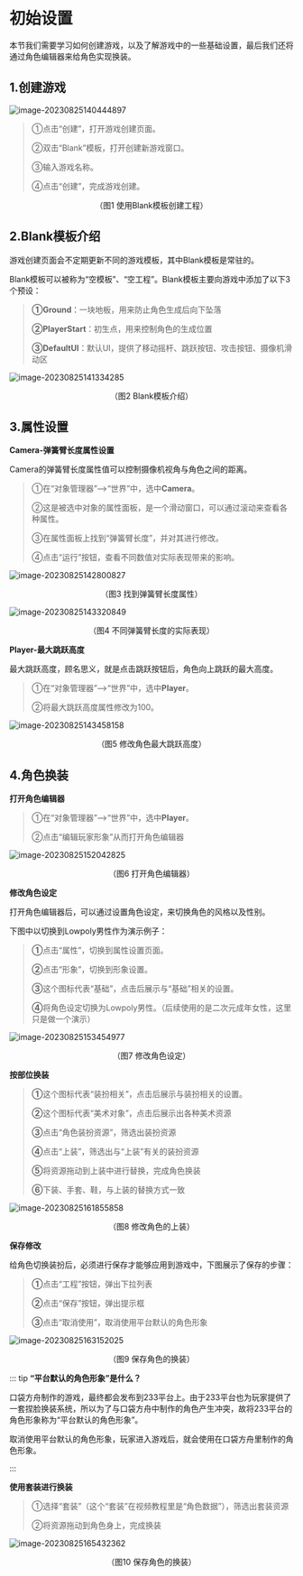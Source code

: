 # 初始设置

本节我们需要学习如何创建游戏，以及了解游戏中的一些基础设置，最后我们还将通过角色编辑器来给角色实现换装。

## 1.创建游戏

![image-20230825140444897](https://arkimg.ark.online/image-20230825140444897.webp)

> ①点击“创建”，打开游戏创建页面。
>
> ②双击“Blank”模板，打开创建新游戏窗口。
>
> ③输入游戏名称。
>
> ④点击“创建”，完成游戏创建。


<center>（图1 使用Blank模板创建工程）</center>

## 2.Blank模板介绍

游戏创建页面会不定期更新不同的游戏模板，其中Blank模板是常驻的。

Blank模板可以被称为“空模板”、“空工程”。Blank模板主要向游戏中添加了以下3个预设：

> **①Ground**：一块地板，用来防止角色生成后向下坠落
>
> **②PlayerStart**：初生点，用来控制角色的生成位置
>
> **③DefaultUI**：默认UI，提供了移动摇杆、跳跃按钮、攻击按钮、摄像机滑动区

![image-20230825141334285](https://arkimg.ark.online/image-20230825141334285.webp)

<center>（图2 Blank模板介绍）</center>

## 3.属性设置

**Camera-弹簧臂长度属性设置**

Camera的弹簧臂长度属性值可以控制摄像机视角与角色之间的距离。

> ①在“对象管理器”-->“世界”中，选中**Camera**。
>
> ②这是被选中对象的属性面板，是一个滑动窗口，可以通过滚动来查看各种属性。
>
> ③在属性面板上找到“弹簧臂长度”，并对其进行修改。
>
> ④点击“运行”按钮，查看不同数值对实际表现带来的影响。

![image-20230825142800827](https://arkimg.ark.online/image-20230825142800827.webp)

<center>（图3 找到弹簧臂长度属性）</center>

![image-20230825143320849](https://arkimg.ark.online/image-20230825143320849.webp)

<center>（图4 不同弹簧臂长度的实际表现）</center>

**Player-最大跳跃高度**

最大跳跃高度，顾名思义，就是点击跳跃按钮后，角色向上跳跃的最大高度。

> ①在“对象管理器”-->“世界”中，选中**Player**。
>
> ②将最大跳跃高度属性修改为100。

![image-20230825143458158](https://arkimg.ark.online/image-20230825143458158.webp)

<center>（图5 修改角色最大跳跃高度）</center>

## 4.角色换装

**打开角色编辑器**

> ①在“对象管理器”-->“世界”中，选中**Player**。
>
> ②点击“编辑玩家形象”从而打开角色编辑器

![image-20230825152042825](https://arkimg.ark.online/image-20230825152042825.webp)

<center>（图6 打开角色编辑器）</center>

**修改角色设定**

打开角色编辑器后，可以通过设置角色设定，来切换角色的风格以及性别。

下图中以切换到Lowpoly男性作为演示例子：

> **①**点击“属性”，切换到属性设置页面。
>
> **②**点击“形象”，切换到形象设置。
>
> **③**这个图标代表“基础”，点击后展示与“基础”相关的设置。
>
> **④**将角色设定切换为Lowpoly男性。（后续使用的是二次元成年女性，这里只是做一个演示）

![image-20230825153454977](https://arkimg.ark.online/image-20230825153454977.webp)

<center>（图7 修改角色设定）</center>

**按部位换装**

> **①**这个图标代表“装扮相关”，点击后展示与装扮相关的设置。
>
> **②**这个图标代表“美术对象”，点击后展示出各种美术资源
>
> **③**点击“角色装扮资源”，筛选出装扮资源
>
> **④**点击“上装”，筛选出与“上装”有关的装扮资源
>
> **⑤**将资源拖动到上装中进行替换，完成角色换装
>
> **⑥**下装、手套、鞋，与上装的替换方式一致

![image-20230825161855858](https://arkimg.ark.online/image-20230825161855858.webp)

<center>（图8 修改角色的上装）</center>



**保存修改**

给角色切换装扮后，必须进行保存才能够应用到游戏中，下图展示了保存的步骤：

> **①**点击“工程”按钮，弹出下拉列表
>
> **②**点击“保存”按钮，弹出提示框
>
> **③**点击“取消使用”，取消使用平台默认的角色形象

![image-20230825163152025](https://arkimg.ark.online/image-20230825163152025.webp)

<center>（图9 保存角色的换装）</center>

::: tip **“平台默认的角色形象”是什么？**

口袋方舟制作的游戏，最终都会发布到233平台上。由于233平台也为玩家提供了一套捏脸换装系统，所以为了与口袋方舟中制作的角色产生冲突，故将233平台的角色形象称为“平台默认的角色形象”。

取消使用平台默认的角色形象，玩家进入游戏后，就会使用在口袋方舟里制作的角色形象。

:::

**使用套装进行换装**

> ①选择“套装”（这个“套装”在视频教程里是“角色数据”），筛选出套装资源
>
> ②将资源拖动到角色身上，完成换装

![image-20230825165432362](https://arkimg.ark.online/image-20230825165432362.webp)

<center>（图10 保存角色的换装）</center>